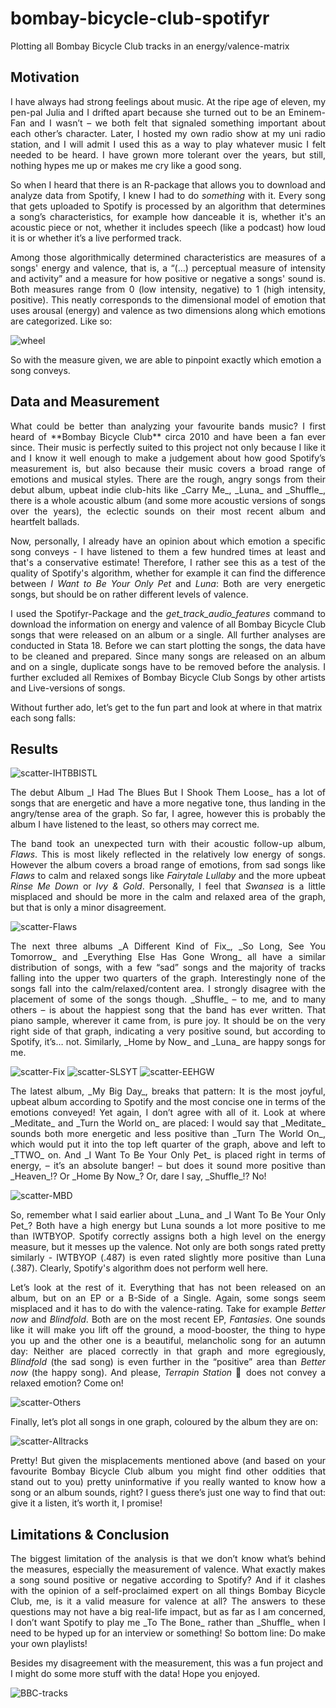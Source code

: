 # bombay-bicycle-club-spotifyr
Plotting all Bombay Bicycle Club tracks in an energy/valence-matrix

## Motivation
 <div align="justify"> I have always had strong feelings about music. At the ripe age of eleven, my pen-pal Julia and I drifted apart because she turned out to be an Eminem-Fan and I wasn’t – we both felt that signaled something important about each other’s character. Later, I hosted my own radio show at my uni radio station, and I will admit I used this as a way to play whatever music I felt needed to be heard. I have grown more tolerant over the years, but still, nothing hypes me up or makes me cry like a good song. 

So when I heard that there is an R-package that allows you to download and analyze data from Spotify, I knew I had to do _something_ with it. Every song that gets uploaded to Spotify is processed by an algorithm that determines a song’s characteristics, for example how danceable it is, whether it's an acoustic piece or not, whether it includes speech (like a podcast) how loud it is or whether it’s a live performed track.

Among those algorithmically determined characteristics are measures of a songs' energy and valence, that is, a “(…) perceptual measure of intensity and activity” and a measure for how positive or negative a songs' sound is. Both measures range from 0 (low intensity, negative) to 1 (high intensity, positive). This neatly corresponds to the dimensional model of emotion that uses arousal (energy) and valence as two dimensions along which emotions are categorized. Like so: </div>

![wheel](https://github.com/crablane/bombay-bicycle-club-spotifyr/assets/159540127/1fd48852-73cb-4e95-b78e-f154f1041324)

So with the measure given, we are able to pinpoint exactly which emotion a song conveys. 

## Data and Measurement
<div align="justify"> What could be better than analyzing your favourite bands music? I first heard of **Bombay Bicycle Club** circa 2010 and have been a fan ever since. Their music is perfectly suited to this project not only because I like it and I know it well enough to make a judgement about how good Spotify’s measurement is, but also because their music covers a broad range of emotions and musical styles. There are the rough, angry songs from their debut album, upbeat indie club-hits like _Carry Me_, _Luna_ and _Shuffle_, there is a whole acoustic album (and some more acoustic versions of songs over the years), the eclectic sounds on their most recent album and heartfelt ballads. 

Now, personally, I already have an opinion about which emotion a specific song conveys - I have listened to them a few hundred times at least and that's a conservative estimate! Therefore, I rather see this as a test of the quality of Spotify's algorithm, whether for example it can find the difference between _I Want to Be Your Only Pet_ and _Luna_: Both are very energetic songs, but should be on rather different levels of valence.

I used the Spotifyr-Package and the _get_track_audio_features_ command to download the information on energy and valence of all Bombay Bicycle Club songs that were released on an album or a single. All further analyses are conducted in Stata 18. Before we can start plotting the songs, the data have to be cleaned and prepared. Since many songs are released on an album and on a single, duplicate songs have to be removed before the analysis. I further excluded all Remixes of Bombay Bicycle Club Songs by other artists and Live-versions of songs. </div>

Without further ado, let’s get to the fun part and look at where in that matrix each song falls:

## Results
![scatter-IHTBBISTL](https://github.com/crablane/bombay-bicycle-club-spotifyr/assets/159540127/30e1df99-84c0-4815-b423-4db4b0886a71)

<div align="justify"> The debut Album _I Had The Blues But I Shook Them Loose_ has a lot of songs that are energetic and have a more negative tone, thus landing in the angry/tense area of the graph. So far, I agree, however this is probably the album I have listened to the least, so others may correct me. 

The band took an unexpected turn with their acoustic follow-up album, _Flaws_. This is most likely reflected in the relatively low energy of songs. However the album covers a broad range of emotions, from sad songs like _Flaws_ to calm and relaxed songs like _Fairytale Lullaby_ and the more upbeat _Rinse Me Down_ or _Ivy & Gold_. Personally, I feel that _Swansea_ is a little misplaced and should be more in the calm and relaxed area of the graph, but that is only a minor disagreement. </div>
 
![scatter-Flaws](https://github.com/crablane/bombay-bicycle-club-spotifyr/assets/159540127/366b3198-92cf-4e66-9d88-5ac3726947f0)

<div align="justify"> The next three albums _A Different Kind of Fix_, _So Long, See You Tomorrow_ and _Everything Else Has Gone Wrong_ all have a similar distribution of songs, with a few “sad” songs and the majority of tracks falling into the upper two quarters of the graph. Interestingly none of the songs fall into the calm/relaxed/content area. 
I strongly disagree with the placement of some of the songs though. _Shuffle_ – to me, and to many others – is about the happiest song that the band has ever written. That piano sample, wherever it came from, is pure joy. It should be on the very right side of that graph, indicating a very positive sound, but according to Spotify, it’s… not. Similarly, _Home by Now_ and _Luna_ are happy songs for me.  </div>

![scatter-Fix](https://github.com/crablane/bombay-bicycle-club-spotifyr/assets/159540127/3ed44b81-3d7d-4db9-beb2-6ca1cda81492)
![scatter-SLSYT](https://github.com/crablane/bombay-bicycle-club-spotifyr/assets/159540127/0a269273-d04e-4121-adef-d60556cbf79f)
![scatter-EEHGW](https://github.com/crablane/bombay-bicycle-club-spotifyr/assets/159540127/d7965a88-3e84-46ff-aca3-11f414d2d489)

<div align="justify"> The latest album, _My Big Day_, breaks that pattern: It is the most joyful, upbeat album according to Spotify and the most concise one in terms of the emotions conveyed! Yet again, I don’t agree with all of it. Look at where _Meditate_ and _Turn the World on_ are placed: I would say that _Meditate_ sounds both more energetic and less positive than _Turn The World On_, which would put it into the top left quarter of the graph, above and left to _TTWO_ on. And _I Want To Be Your Only Pet_ is placed right in terms of energy, – it’s an absolute banger! – but does it sound more positive than _Heaven_!? Or _Home By Now_? Or, dare I say, _Shuffle_!? No!  </div>

![scatter-MBD](https://github.com/crablane/bombay-bicycle-club-spotifyr/assets/159540127/7442eed4-2443-42c8-8f1b-c3612f1182c8)

<div align="justify"> So, remember what I said earlier about _Luna_ and _I Want To Be Your Only Pet_? Both have a high energy but Luna sounds a lot more positive to me than IWTBYOP. Spotify correctly assigns both a high level on the energy measure, but it messes up the valence. Not only are both songs rated pretty similarly - IWTBYOP (.487) is even rated slightly more positive than Luna (.387). Clearly, Spotify's algorithm does not perform well here.

Let’s look at the rest of it. Everything that has not been released on an album, but on an EP or a B-Side of a Single. Again, some songs seem misplaced and it has to do with the valence-rating. Take for example _Better now_ and _Blindfold_. Both are on the most recent EP, _Fantasies_. One sounds like it will make you lift off the ground, a mood-booster, the thing to hype you up and the other one is a beautiful, melancholic song for an autumn day: Neither are placed correctly in that graph and more egregiously, _Blindfold_ (the sad song) is even further in the “positive” area than _Better now_ (the happy song). And please, _Terrapin Station_ 🐢 does not convey a relaxed emotion? Come on!  </div>

![scatter-Others](https://github.com/crablane/bombay-bicycle-club-spotifyr/assets/159540127/e1fe61b7-a3c5-41fb-89f2-bfcfcf30307c)

Finally, let’s plot all songs in one graph, coloured by the album they are on:

![scatter-Alltracks](https://github.com/crablane/bombay-bicycle-club-spotifyr/assets/159540127/e8fff6fa-ee0a-4c12-af5e-3a41ab4ee81b)

<div align="justify"> Pretty! But given the misplacements mentioned above (and based on your favourite Bombay Bicycle Club album you might find other oddities that stand out to you) pretty uninformative if you really wanted to know how a song or an album sounds, right? I guess there’s just one way to find that out: give it a listen, it’s worth it, I promise! </div>

## Limitations & Conclusion
<div align="justify"> The biggest limitation of the analysis is that we don’t know what’s behind the measures, especially the measurement of valence. What exactly makes a song sound positive or negative according to Spotify? And if it clashes with the opinion of a self-proclaimed expert on all things Bombay Bicycle Club, me, is it a valid measure for valence at all? The answers to these questions may not have a big real-life impact, but as far as I am concerned, I don’t want Spotify to play me _To The Bone_ rather than _Shuffle_ when I need to be hyped up for an interview or something! So bottom line: Do make your own playlists! </div>

Besides my disagreement with the measurement, this was a fun project and I might do some more stuff with the data! Hope you enjoyed.

![BBC-tracks](https://github.com/crablane/bombay-bicycle-club-spotifyr/assets/159540127/901a79ed-fed9-4162-84f5-03339fb237bc)


